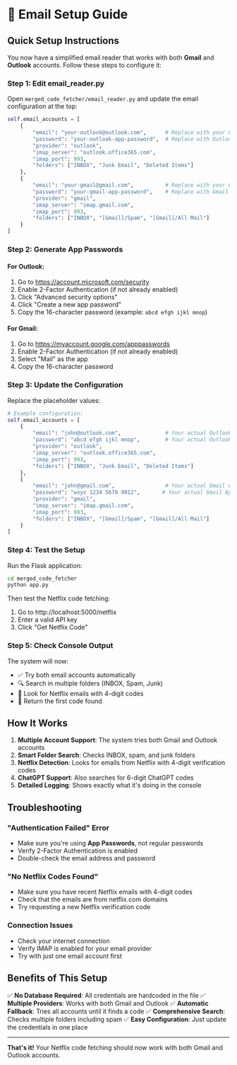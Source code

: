 # 📧 Email Setup Guide

## Quick Setup Instructions

You now have a simplified email reader that works with both **Gmail** and **Outlook** accounts. Follow these steps to configure it:

### Step 1: Edit email_reader.py

Open `merged_code_fetcher/email_reader.py` and update the email configuration at the top:

```python
self.email_accounts = [
    {
        "email": "your-outlook@outlook.com",      # Replace with your Outlook email
        "password": "your-outlook-app-password",  # Replace with Outlook App Password
        "provider": "outlook",
        "imap_server": "outlook.office365.com",
        "imap_port": 993,
        "folders": ["INBOX", "Junk Email", "Deleted Items"]
    },
    {
        "email": "your-gmail@gmail.com",          # Replace with your Gmail email
        "password": "your-gmail-app-password",    # Replace with Gmail App Password
        "provider": "gmail",
        "imap_server": "imap.gmail.com",
        "imap_port": 993,
        "folders": ["INBOX", "[Gmail]/Spam", "[Gmail]/All Mail"]
    }
]
```

### Step 2: Generate App Passwords

#### For Outlook:
1. Go to https://account.microsoft.com/security
2. Enable 2-Factor Authentication (if not already enabled)
3. Click "Advanced security options"
4. Click "Create a new app password"
5. Copy the 16-character password (example: `abcd efgh ijkl mnop`)

#### For Gmail:
1. Go to https://myaccount.google.com/apppasswords
2. Enable 2-Factor Authentication (if not already enabled)
3. Select "Mail" as the app
4. Copy the 16-character password

### Step 3: Update the Configuration

Replace the placeholder values:

```python
# Example configuration:
self.email_accounts = [
    {
        "email": "john@outlook.com",              # Your actual Outlook email
        "password": "abcd efgh ijkl mnop",        # Your actual Outlook App Password
        "provider": "outlook",
        "imap_server": "outlook.office365.com",
        "imap_port": 993,
        "folders": ["INBOX", "Junk Email", "Deleted Items"]
    },
    {
        "email": "john@gmail.com",                # Your actual Gmail email
        "password": "wxyz 1234 5678 9012",       # Your actual Gmail App Password
        "provider": "gmail",
        "imap_server": "imap.gmail.com",
        "imap_port": 993,
        "folders": ["INBOX", "[Gmail]/Spam", "[Gmail]/All Mail"]
    }
]
```

### Step 4: Test the Setup

Run the Flask application:

```bash
cd merged_code_fetcher
python app.py
```

Then test the Netflix code fetching:
1. Go to http://localhost:5000/netflix
2. Enter a valid API key
3. Click "Get Netflix Code"

### Step 5: Check Console Output

The system will now:
- ✅ Try both email accounts automatically
- 🔍 Search in multiple folders (INBOX, Spam, Junk)
- 📧 Look for Netflix emails with 4-digit codes
- 🎯 Return the first code found

## How It Works

1. **Multiple Account Support**: The system tries both Gmail and Outlook accounts
2. **Smart Folder Search**: Checks INBOX, spam, and junk folders
3. **Netflix Detection**: Looks for emails from Netflix with 4-digit verification codes
4. **ChatGPT Support**: Also searches for 6-digit ChatGPT codes
5. **Detailed Logging**: Shows exactly what it's doing in the console

## Troubleshooting

### "Authentication Failed" Error
- Make sure you're using **App Passwords**, not regular passwords
- Verify 2-Factor Authentication is enabled
- Double-check the email address and password

### "No Netflix Codes Found"
- Make sure you have recent Netflix emails with 4-digit codes
- Check that the emails are from netflix.com domains
- Try requesting a new Netflix verification code

### Connection Issues
- Check your internet connection
- Verify IMAP is enabled for your email provider
- Try with just one email account first

## Benefits of This Setup

✅ **No Database Required**: All credentials are hardcoded in the file
✅ **Multiple Providers**: Works with both Gmail and Outlook
✅ **Automatic Fallback**: Tries all accounts until it finds a code
✅ **Comprehensive Search**: Checks multiple folders including spam
✅ **Easy Configuration**: Just update the credentials in one place

---

**That's it!** Your Netflix code fetching should now work with both Gmail and Outlook accounts.
